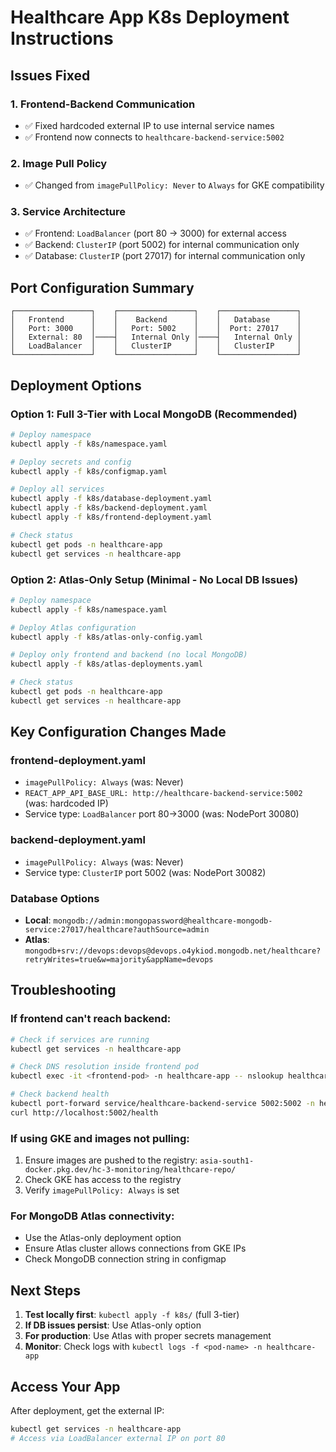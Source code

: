 # Healthcare App K8s Deployment Instructions

## Issues Fixed

### 1. **Frontend-Backend Communication**
- ✅ Fixed hardcoded external IP to use internal service names
- ✅ Frontend now connects to `healthcare-backend-service:5002`

### 2. **Image Pull Policy**
- ✅ Changed from `imagePullPolicy: Never` to `Always` for GKE compatibility

### 3. **Service Architecture**
- ✅ Frontend: `LoadBalancer` (port 80 → 3000) for external access
- ✅ Backend: `ClusterIP` (port 5002) for internal communication only
- ✅ Database: `ClusterIP` (port 27017) for internal communication only

## Port Configuration Summary

```
┌─────────────────┐    ┌─────────────────┐    ┌─────────────────┐
│   Frontend      │    │    Backend      │    │   Database      │
│   Port: 3000    │    │   Port: 5002    │    │  Port: 27017    │
│   External: 80  │────┤   Internal Only │────┤   Internal Only │
│   LoadBalancer  │    │   ClusterIP     │    │   ClusterIP     │
└─────────────────┘    └─────────────────┘    └─────────────────┘
```

## Deployment Options

### Option 1: Full 3-Tier with Local MongoDB (Recommended)
```bash
# Deploy namespace
kubectl apply -f k8s/namespace.yaml

# Deploy secrets and config
kubectl apply -f k8s/configmap.yaml

# Deploy all services
kubectl apply -f k8s/database-deployment.yaml
kubectl apply -f k8s/backend-deployment.yaml
kubectl apply -f k8s/frontend-deployment.yaml

# Check status
kubectl get pods -n healthcare-app
kubectl get services -n healthcare-app
```

### Option 2: Atlas-Only Setup (Minimal - No Local DB Issues)
```bash
# Deploy namespace
kubectl apply -f k8s/namespace.yaml

# Deploy Atlas configuration
kubectl apply -f k8s/atlas-only-config.yaml

# Deploy only frontend and backend (no local MongoDB)
kubectl apply -f k8s/atlas-deployments.yaml

# Check status
kubectl get pods -n healthcare-app
kubectl get services -n healthcare-app
```

## Key Configuration Changes Made

### frontend-deployment.yaml
- `imagePullPolicy: Always` (was: Never)
- `REACT_APP_API_BASE_URL: http://healthcare-backend-service:5002` (was: hardcoded IP)
- Service type: `LoadBalancer` port 80→3000 (was: NodePort 30080)

### backend-deployment.yaml
- `imagePullPolicy: Always` (was: Never)
- Service type: `ClusterIP` port 5002 (was: NodePort 30082)

### Database Options
- **Local**: `mongodb://admin:mongopassword@healthcare-mongodb-service:27017/healthcare?authSource=admin`
- **Atlas**: `mongodb+srv://devops:devops@devops.o4ykiod.mongodb.net/healthcare?retryWrites=true&w=majority&appName=devops`

## Troubleshooting

### If frontend can't reach backend:
```bash
# Check if services are running
kubectl get services -n healthcare-app

# Check DNS resolution inside frontend pod
kubectl exec -it <frontend-pod> -n healthcare-app -- nslookup healthcare-backend-service

# Check backend health
kubectl port-forward service/healthcare-backend-service 5002:5002 -n healthcare-app
curl http://localhost:5002/health
```

### If using GKE and images not pulling:
1. Ensure images are pushed to the registry: `asia-south1-docker.pkg.dev/hc-3-monitoring/healthcare-repo/`
2. Check GKE has access to the registry
3. Verify `imagePullPolicy: Always` is set

### For MongoDB Atlas connectivity:
- Use the Atlas-only deployment option
- Ensure Atlas cluster allows connections from GKE IPs
- Check MongoDB connection string in configmap

## Next Steps

1. **Test locally first**: `kubectl apply -f k8s/` (full 3-tier)
2. **If DB issues persist**: Use Atlas-only option
3. **For production**: Use Atlas with proper secrets management
4. **Monitor**: Check logs with `kubectl logs -f <pod-name> -n healthcare-app`

## Access Your App

After deployment, get the external IP:
```bash
kubectl get services -n healthcare-app
# Access via LoadBalancer external IP on port 80
```